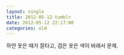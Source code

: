 ```yaml
---
layout: single
title: 2012-05-12-tumblr
date: 2012-05-12 22:17:00
categories: old
---
```

하얀 옷은 때가 잘타고, 검은 옷은 색이 바래서 문제.

